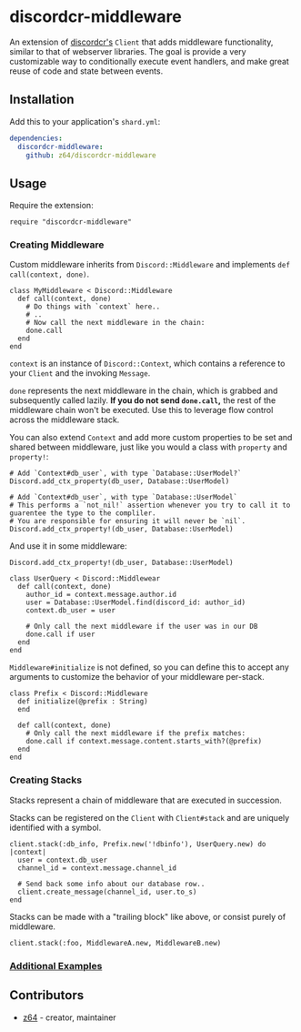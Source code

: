 # discordcr-middleware

An extension of [discordcr's](https://github.com/meew0/discordcr) `Client` that adds middleware functionality, similar to that of webserver libraries.
The goal is provide a very customizable way to conditionally execute event handlers, and make great reuse of code and state between events.

## Installation

Add this to your application's `shard.yml`:

```yaml
dependencies:
  discordcr-middleware:
    github: z64/discordcr-middleware
```

## Usage

Require the extension:
```crystal
require "discordcr-middleware"

```

### Creating Middleware

Custom middleware inherits from `Discord::Middleware` and implements `def call(context, done)`.
```crystal
class MyMiddleware < Discord::Middleware
  def call(context, done)
    # Do things with `context` here..
    # ..
    # Now call the next middleware in the chain:
    done.call
  end
end
```
`context` is an instance of `Discord::Context`, which contains a reference to your `Client` and the invoking `Message`.

`done` represents the next middleware in the chain, which is grabbed and subsequently called lazily. **If you do not send `done.call`,** the rest of the middleware chain won't be executed. Use this to leverage flow control across the middleware stack.

You can also extend `Context` and add more custom properties to be set and shared between middleware, just like you would a class with `property` and `property!`:

```crystal
# Add `Context#db_user`, with type `Database::UserModel?`
Discord.add_ctx_property(db_user, Database::UserModel)

# Add `Context#db_user`, with type `Database::UserModel`
# This performs a `not_nil!` assertion whenever you try to call it to guarentee the type to the compliler.
# You are responsible for ensuring it will never be `nil`.
Discord.add_ctx_property!(db_user, Database::UserModel)
```

And use it in some middleware:
```crystal
Discord.add_ctx_property!(db_user, Database::UserModel)

class UserQuery < Discord::Middlewear
  def call(context, done)
    author_id = context.message.author.id
    user = Database::UserModel.find(discord_id: author_id)
    context.db_user = user

    # Only call the next middleware if the user was in our DB
    done.call if user
  end
end
```

`Middleware#initialize` is not defined, so you can define this to accept any arguments to customize the behavior of your middleware per-stack.
```crystal
class Prefix < Discord::Middleware
  def initialize(@prefix : String)
  end

  def call(context, done)
    # Only call the next middleware if the prefix matches:
    done.call if context.message.content.starts_with?(@prefix)
  end
end
```

### Creating Stacks

Stacks represent a chain of middleware that are executed in succession.

Stacks can be registered on the `Client` with `Client#stack` and are uniquely identified with a symbol.

```crystal
client.stack(:db_info, Prefix.new('!dbinfo'), UserQuery.new) do |context|
  user = context.db_user
  channel_id = context.message.channel_id

  # Send back some info about our database row..
  client.create_message(channel_id, user.to_s)
end
```

Stacks can be made with a "trailing block" like above, or consist purely of middleware.
```crystal
client.stack(:foo, MiddlewareA.new, MiddlewareB.new)
```

### [Additional Examples](https://github.com/z64/discordcr-middleware/tree/master/examples)

## Contributors

- [z64](https://github.com/z64)  - creator, maintainer
